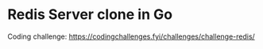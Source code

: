 # Redis Server clone in Go

Coding challenge: https://codingchallenges.fyi/challenges/challenge-redis/

